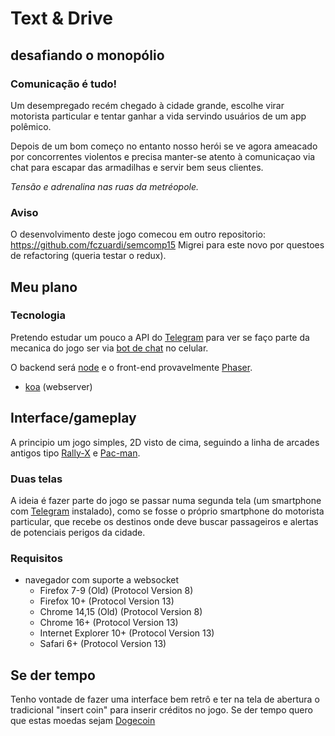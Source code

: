 Text & Drive
============

desafiando o monopólio
-----------------------

### Comunicação é tudo!

Um desempregado recém chegado à cidade grande, escolhe virar motorista particular e tentar ganhar a vida servindo usuários de um app polêmico.

Depois de um bom começo no entanto nosso herói se ve agora ameacado por concorrentes violentos e precisa manter-se atento à comunicaçao via chat para escapar das armadilhas e servir bem seus clientes.

_Tensão e adrenalina nas ruas da metréopole._

### Aviso

O desenvolvimento deste jogo comecou em outro repositorio: https://github.com/fczuardi/semcomp15
Migrei para este novo por questoes de refactoring (queria testar o redux).

## Meu plano

### Tecnologia

Pretendo estudar um pouco a API do [Telegram][telegram] para ver se faço parte
da mecanica do jogo ser via [bot de chat][telegrambot] no celular.

O backend será [node][nodejs] e o front-end provavelmente [Phaser][phaser].

- [koa][koa] (webserver)

## Interface/gameplay

A principio um jogo simples, 2D visto de cima, seguindo
a linha de arcades antigos tipo [Rally-X][rallyx] e [Pac-man][pacman].

### Duas telas

A ideia é fazer parte do jogo se passar numa segunda tela (um smartphone com [Telegram][telegram] instalado), como se fosse o próprio smartphone do motorista particular, que recebe os destinos onde deve
buscar passageiros e alertas de potenciais perigos
da cidade.

### Requisitos

- navegador com suporte a websocket
  - Firefox 7-9 (Old) (Protocol Version 8)
  - Firefox 10+ (Protocol Version 13)
  - Chrome 14,15 (Old) (Protocol Version 8)
  - Chrome 16+ (Protocol Version 13)
  - Internet Explorer 10+ (Protocol Version 13)
  - Safari 6+ (Protocol Version 13)

## Se der tempo

Tenho vontade de fazer uma interface bem retrô e ter na tela de abertura o tradicional "insert coin" para inserir créditos no jogo. Se der tempo quero que estas moedas sejam [Dogecoin][dogecoin]

[dogecoin]:http://dogecoin.com/
[koa]: http://koajs.com/
[nodejs]:https://nodejs.org/
[pacman]:https://en.wikipedia.org/wiki/Pac-Man
[phaser]:http://phaser.io/
[rallyx]:http://www.arcadetotal.com/?p=1056
[telegram]:https://telegram.org
[telegrambot]:https://core.telegram.org/bots/api

